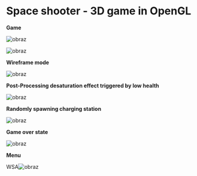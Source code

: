 # Space shooter - 3D game in OpenGL

<b>Game</b>

![obraz](https://github.com/user-attachments/assets/0b09f6e7-d98a-41b6-b78d-957522c9e28b)


![obraz](https://github.com/user-attachments/assets/2cb513d5-59d6-434c-87bd-c0e54f8ddf31)


<b>Wireframe mode</b>

![obraz](https://github.com/user-attachments/assets/dacf97f5-b0ee-4635-8fd5-bfa938bebaab)


<b>Post-Processing desaturation effect triggered by low health</b>

![obraz](https://github.com/user-attachments/assets/902b0027-3544-4c72-bab0-19ae06fa3998)


<b>Randomly spawning charging station</b>

![obraz](https://github.com/user-attachments/assets/14207918-55a7-4c45-b423-48021ae75ca0)


<b>Game over state</b>

![obraz](https://github.com/user-attachments/assets/d0c0f39d-bee0-4422-bec0-27fbbf748608)


<b>Menu</b>

WSA![obraz](https://github.com/user-attachments/assets/99e7a1b4-46a3-4008-b683-5f5e9f8d6cd1)


